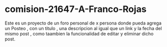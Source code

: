 # comision-21647-A-Franco-Rojas

Este es un proyecto  de un foro personal de x persona donde pueda agrega un Posteo , con un titulo , una descripcion al igual que un link
y la fecha del mismo post , como taambien la funcionalidad de editar y eliminar dicho post.
